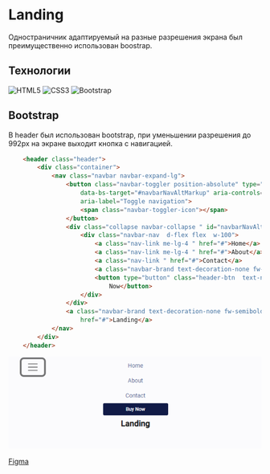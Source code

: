 # Landing
Одностраничник адаптируемый на разные разрешения экрана был преимущественно использован boostrap.
## Технологии
![HTML5](https://img.shields.io/badge/html5-%23E34F26.svg?style=for-the-badge&logo=html5&logoColor=white)
![CSS3](https://img.shields.io/badge/css3-%231572B6.svg?style=for-the-badge&logo=css3&logoColor=white)
![Bootstrap](https://img.shields.io/badge/bootstrap-%238511FA.svg?style=for-the-badge&logo=bootstrap&logoColor=white)
## Bootstrap
В header был использован bootstrap, при уменьшении разрешения до 992px на экране выходит кнопка с навигацией. 
``` html
    <header class="header">
        <div class="container">
            <nav class="navbar navbar-expand-lg">
                <button class="navbar-toggler position-absolute" type="button" data-bs-toggle="collapse"
                    data-bs-target="#navbarNavAltMarkup" aria-controls="navbarNavAltMarkup" aria-expanded="false"
                    aria-label="Toggle navigation">
                    <span class="navbar-toggler-icon"></span>
                </button>
                <div class="collapse navbar-collapse " id="navbarNavAltMarkup">
                    <div class="navbar-nav  d-flex flex  w-100">
                        <a class="nav-link me-lg-4 " href="#">Home</a>
                        <a class="nav-link me-lg-4 " href="#">About</a>
                        <a class="nav-link " href="#">Contact</a>
                        <a class="navbar-brand text-decoration-none fw-semibold ms-auto me-auto" href="#">Landing</a>
                        <button type="button" class="header-btn  text-nowrap border-0 text-white ">Buy
                            Now</button>
                    </div>
                </div>
                <a class="navbar-brand text-decoration-none fw-semibold ms-auto me-auto navbar-brand2"
                    href="#">Landing</a>
            </nav>
        </div>
    </header>


```
![logo](img/readme-pic.png)


[Figma](https://www.figma.com/file/yEgxlUIyQTkZhvjEuxQ2yI/Figma-Website-Template---Landing-Page-(Free)-(Community)?type=design&node-id=108-1324&mode=design&t=0caGRVc5b7qANqjO-0)
